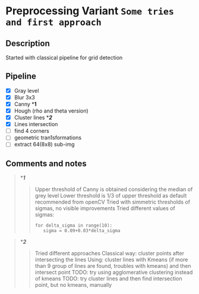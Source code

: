# Preprocessing Variant `Some tries and first approach`

## Description
Started with classical pipeline for grid detection

## Pipeline
- [x] Gray level
- [x] Blur 3x3
- [x] Canny ***1**
- [x] Hough (rho and theta version)
- [x] Cluster lines ****2***
- [x] Lines intersection
- [ ] find 4 corners
- [ ] geometric tran1sformations
- [ ] extract 64(8x8) sub-img  

## Comments and notes
> ****1***
>> Upper threshold of Canny is obtained considering the median of grey level
>> Lower threshold is 1/3 of upper threshold as default recommended from openCV
>> Tried with simmetric thresholds of sigmas, no visible improvements
>> Tried different values of sigmas:
>> ```
>> for delta_sigma in range(10):    
>>    sigma = 0.09+0.03*delta_sigma
>> ```

> ****2***
>> Tried different approaches
>> Classical way: cluster points after intersecting the lines
>> Using: cluster lines with Kmeans (if more than 9 group of lines are found, troubles with kmeans) and then intersect point
>> TODO: try using agglomerative clustering instead of kmeans
>> TODO: try cluster lines and then find intersection point, but no kmeans, manually
